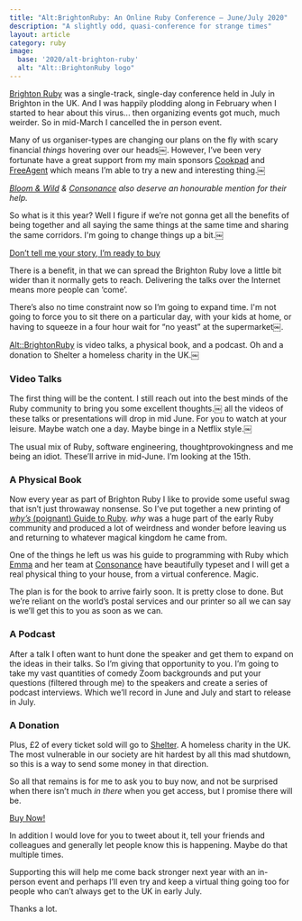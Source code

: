 ```yaml
---
title: "Alt:BrightonRuby: An Online Ruby Conference — June/July 2020"
description: "A slightly odd, quasi-conference for strange times"
layout: article
category: ruby
image:
  base: '2020/alt-brighton-ruby'
  alt: "Alt::BrightonRuby logo"
---
```


[Brighton Ruby](https://brightonruby.com) was a single-track, single-day conference held in July in Brighton in the UK. And I was happily plodding along in February when I started to hear about this virus... then organizing events got much, much weirder. So in mid-March I cancelled the in person event.

Many of us organiser-types are changing our plans on the fly with scary financial _things_ hovering over our heads￼. However, I’ve been very fortunate have a great support from my main sponsors [Cookpad](https://cookpadteam.com) and [FreeAgent](https://freeagent.com/careers) which means I’m able to try a new and interesting thing.￼

_[Bloom & Wild](https://www.bloomandwild.com/careers) & [Consonance](https://consonance.app) also deserve an honourable mention for their help._

So what is it this year? Well I figure if we’re not gonna get all the benefits of being together and all saying the same things at the same time and sharing the same corridors. I'm going to change things up a bit.￼

<a href="https://andycroll.podia.com/alt-brightonruby-2020" class="btn btn-lg btn-outline-danger">Don’t tell me your story, I’m ready to buy</a>

There is a benefit, in that we can spread the Brighton Ruby love a little bit wider than it normally gets to reach. Delivering the talks over the Internet means more people can ‘come’.

There’s also no time constraint now so I’m going to expand time. I'm not going to force you to sit there on a particular day, with your kids at home, or having to squeeze in a four hour wait for “no yeast” at the supermarket￼.

[Alt::BrightonRuby](https://alt.brightonruby.com) is video talks, a physical book, and a podcast. Oh and a donation to Shelter a homeless charity in the UK.￼

### Video Talks

The first thing will be the content. I still reach out into the best minds of the Ruby community to bring you some excellent thoughts.￼ all the videos of these talks or presentations will drop in mid June. For you to watch at your leisure. Maybe watch one a day. Maybe binge in a Netflix style.￼

The usual mix of Ruby, software engineering, thoughtprovokingness and me being an idiot. These’ll arrive in mid-June. I’m looking at the 15th.

### A Physical Book

Now every year as part of Brighton Ruby I like to provide some useful swag that isn’t just throwaway nonsense. So I’ve put together a new printing of [_why’s_ (poignant) Guide to Ruby](https://poignant.guide). _why_ was a huge part of the early Ruby community and produced a lot of weirdness and wonder before leaving us and returning to whatever magical kingdom he came from.

One of the things he left us was his guide to programming with Ruby which [Emma](https://twitter.com/has_many_books) and her team at [Consonance](https://consonance.app) have beautifully typeset and I will get a real physical thing to your house, from a virtual conference. Magic.

The plan is for the book to arrive fairly soon. It is pretty close to done. But we’re reliant on the world’s postal services and our printer so all we can say is we’ll get this to you as soon as we can.

### A Podcast

After a talk I often want to hunt done the speaker and get them to expand on the ideas in their talks. So I’m giving that opportunity to you. I’m going to take my vast quantities of comedy Zoom backgrounds and put your questions (filtered through me) to the speakers and create a series of podcast interviews. Which we’ll record in June and July and start to release in July.

### A Donation

Plus, £2 of every ticket sold will go to [Shelter](https://shelter.org.uk). A homeless charity in the UK. The most vulnerable in our society are hit hardest by all this mad shutdown, so this is a way to send some money in that direction.

So all that remains is for me to ask you to buy now, and not be surprised when there isn’t much _in there_ when you get access, but I promise there will be.

<a href="https://andycroll.podia.com/alt-brightonruby-2020" class="btn btn-lg btn-outline-danger">Buy Now!</a>

In addition I would love for you to tweet about it, tell your friends and colleagues and generally let people know this is happening. Maybe do that multiple times.

Supporting this will help me come back stronger next year with an in-person event and perhaps I’ll even try and keep a virtual thing going too for people who can’t always get to the UK in early July.

Thanks a lot.
